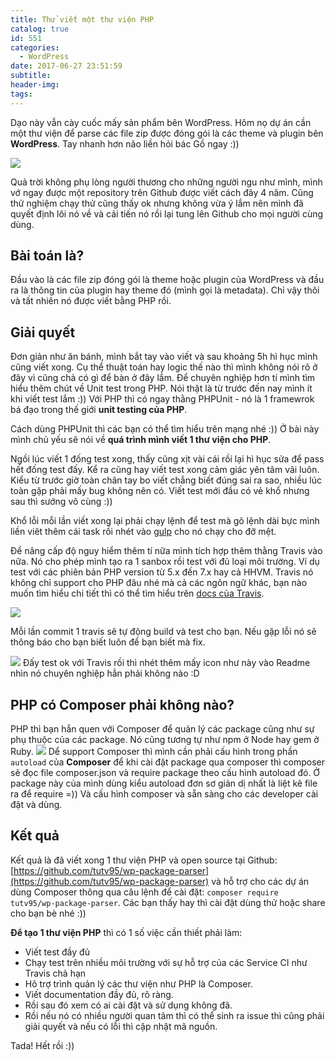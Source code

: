```yaml
---
title: Thử viết một thư viện PHP
catalog: true
id: 551
categories:
  - WordPress
date: 2017-06-27 23:51:59
subtitle:
header-img:
tags:
---
```


Dạo này vẫn cày cuốc mấy sản phẩm bên WordPress. Hôm nọ dự án cần một thư viện để parse các file zip được đóng gói là các theme và plugin bên **WordPress**. Tay nhanh hơn não liền hỏi bác Gồ ngay :))

![](http://blogk.xyz/wp-content/uploads/2017/06/wordpress.png)

Quả trời không phụ lòng người thương cho những người ngu như mình, mình vớ ngay được một repository trên Github được viết cách đây 4 năm. Cũng thử nghiệm chạy thử cũng thấy ok nhưng không vừa ý lắm nên mình đã quyết định lôi nó về và cải tiến nó rồi lại tung lên Github cho mọi người cùng dùng.<!--more-->

## Bài toán là?

Đầu vào là các file zip đóng gói là theme hoặc plugin của WordPress và đầu ra là thông tin của plugin hay theme đó (mình gọi là metadata). Chỉ vậy thôi và tất nhiên nó được viết bằng PHP rồi.

## Giải quyết

Đơn giản như ăn bánh, mình bắt tay vào viết và sau khoảng 5h hì hục mình cũng viết xong. Cụ thể thuật toán hay logic thế nào thì mình không nói rõ ở đây vì cũng chả có gì để bàn ở đây lắm. Để chuyên nghiệp hơn tí mình tìm hiểu thêm chút về Unit test  trong PHP. Nói thật là từ trước đến nay mình ít khi viết test lắm :)) Với PHP thì có ngay thằng PHPUnit - nó là 1 framewrok bá đạo trong thế giới **unit testing của PHP**.

Cách dùng PHPUnit thì các bạn có thể tìm hiểu trên mạng nhé :)) Ở bài này mình chủ yếu sẽ nói về **quá trình mình viết 1 thư viện cho PHP**.

Ngồi lúc viết 1 đống test xong, thấy cũng xịt vài cái rồi lại hì hục sửa để pass hết đống test đấy. Kể ra cũng hay viết test xong cảm giác yên tâm vãi luôn. Kiểu từ trước giờ toàn chân tay bo viết chẳng biết đúng sai ra sao, nhiều lúc toàn gặp phải mấy bug không nên có. Viết test mới đầu có vẻ khổ nhưng sau thì sướng vô cùng :))

Khổ lỗi mỗi lần viết xong lại phải chạy lệnh để test mà gõ lệnh dài bực mình liền viêt thêm cái task rồi nhét vào [gulp](http://blogk.xyz/su-dung-gulp-de-viet-sass-hieu-qua/) cho nó chạy cho đỡ mệt.

Để nâng cấp độ nguy hiểm thêm tí nữa mình tích hợp thêm thằng Travis vào nữa. Nó cho phép mình tạo ra 1 sanbox rồi test với đủ loại môi trường. Ví dụ test với các phiên bản PHP version từ 5.x đến 7.x hay cả HHVM. Travis nó không chỉ support cho PHP đâu nhé mà cả các ngôn ngữ khác, bạn nào muốn tìm hiểu chi tiết thì có thể tìm hiểu trên [docs của Travis](https://docs.travis-ci.com/).

![](http://blogk.xyz/wp-content/uploads/2017/06/travis.png)

Mỗi lần commit 1 travis sẽ tự động build và test cho bạn. Nếu gặp lỗi nó sẽ thông báo cho bạn biết luôn để bạn biết mà fix.

![](http://blogk.xyz/wp-content/uploads/2017/06/SLB5QJP0S6egmPwwijR62g.png)
Đấy test ok với Travis rồi thì nhét thêm mấy icon như này vào Readme nhìn nó chuyên nghiệp hẳn phải không nào :D

## PHP có Composer phải không nào?

PHP thì bạn hẳn quen với Composer để quản lý các package cũng như sự phụ thuộc của các package. Nó cũng tương tự như npm ở Node hay gem ở Ruby.
![](http://blogk.xyz/wp-content/uploads/2017/06/PHP-Composer.png)
Dể support Composer thì mình cần phải cấu hình trong phần `autoload` của **Composer** để khi cài đặt package qua composer thì composer sẽ đọc file composer.json và require package theo cấu hình autoload đó. Ở package này của mình dùng kiểu autoload đơn sơ giản dị nhất là liệt kê file ra để require =)) Và cấu hình composer và sẵn sàng cho các developer cài đặt và dùng.

## Kết quả

Kết quả là đã viết xong 1 thư viện PHP và open source tại Github: [https://github.com/tutv95/wp-package-parser](https://github.com/tutv95/wp-package-parser) và hỗ trợ cho các dự án dùng Composer thông qua câu lệnh để cài đặt: `composer require tutv95/wp-package-parser`. Các bạn thấy hay thì cài đặt dùng thử hoặc share cho bạn bè nhé :))

**Để tạo 1 thư viện PHP** thì có 1 số việc cần thiết phải làm:
- Viết test đầy đủ
- Chạy test trên nhiều môi trường với sự hỗ trợ của các Service CI như Travis chả hạn
- Hõ trợ trình quản lý các thư viện như PHP là Composer.
- Viết documentation đầy đủ, rõ ràng.
- Rồi sau đó xem có ai cài đặt và sử dụng không đã.
- Rồi nếu nó có nhiều người quan tâm thì có thể sinh ra issue thì cũng phải giải quyết và nếu có lỗi thì cập nhật mã nguồn.

Tada! Hết rồi :))